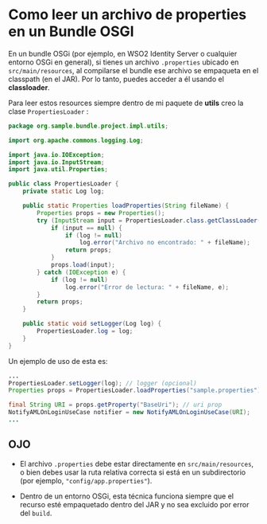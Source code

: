 # Como leer un archivo de **properties** en un Bundle OSGI

En un bundle OSGi (por ejemplo, en WSO2 Identity Server o cualquier entorno OSGi en general), si tienes un archivo `.properties` ubicado en `src/main/resources`, al compilarse el bundle ese archivo se empaqueta en el classpath (en el JAR). Por lo tanto, puedes acceder a él usando el **classloader**.

Para leer estos resources siempre dentro de mi paquete de **utils** creo la clase `PropertiesLoader` :

```java
package org.sample.bundle.project.impl.utils;

import org.apache.commons.logging.Log;

import java.io.IOException;
import java.io.InputStream;
import java.util.Properties;

public class PropertiesLoader {
    private static Log log;

    public static Properties loadProperties(String fileName) {
        Properties props = new Properties();
        try (InputStream input = PropertiesLoader.class.getClassLoader().getResourceAsStream(fileName)) {
            if (input == null) {
                if (log != null)
                    log.error("Archivo no encontrado: " + fileName);
                return props;
            }
            props.load(input);
        } catch (IOException e) {
            if (log != null)
                log.error("Error de lectura: " + fileName, e);
        }
        return props;
    }

    public static void setLogger(Log log) {
        PropertiesLoader.log = log;
    }
}
```

Un ejemplo de uso de esta es:
```java
...
PropertiesLoader.setLogger(log); // logger (opcional)
Properties props = PropertiesLoader.loadProperties("sample.properties");

final String URI = props.getProperty("BaseUri"); // uri prop
NotifyAMLOnLoginUseCase notifier = new NotifyAMLOnLoginUseCase(URI);
...

```

## OJO

* El archivo `.properties` debe estar directamente en `src/main/resources`, o bien debes usar la ruta relativa correcta si está en un subdirectorio (por ejemplo, `"config/app.properties"`).

* Dentro de un entorno OSGi, esta técnica funciona siempre que el recurso esté empaquetado dentro del JAR y no sea excluido por error del `build`.